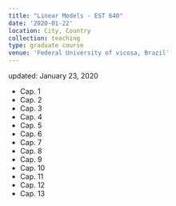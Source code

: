 ```yaml
---
title: "Linear Models - EST 640"
date: '2020-01-22'
location: City, Country
collection: teaching
type: graduate course
venue: 'Federal University of vicosa, Brazil'
---
```

updated: January 23, 2020


* Cap. 1
* Cap. 2
* Cap. 3
* Cap. 4
* Cap. 5
* Cap. 6
* Cap. 7
* Cap. 8
* Cap. 9
* Cap. 10
* Cap. 11
* Cap. 12
* Cap. 13
